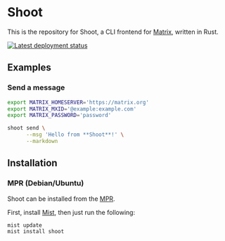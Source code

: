 # Shoot
This is the repository for Shoot, a CLI frontend for [Matrix](https://matrix.org/), written in Rust.

[![Latest deployment status](https://img.shields.io/drone/build/hwittenborn/shoot?logo=drone&server=https%3A%2F%2Fdrone.hunterwittenborn.com)](https://drone.hunterwittenborn.com/hwittenborn/shoot/latest)

## Examples
### Send a message

```sh
export MATRIX_HOMESERVER='https://matrix.org'
export MATRIX_MXID='@example:example.com'
export MATRIX_PASSWORD='password'

shoot send \
      --msg 'Hello from **Shoot**!' \
      --markdown
```

## Installation
### MPR (Debian/Ubuntu)
Shoot can be installed from the [MPR](https://mpr.makedeb.org/packages/shoot).

First, install [Mist](https://docs.makedeb.org/using-the-mpr/mist-the-mpr-cli), then just run the following:

```sh
mist update
mist install shoot
```